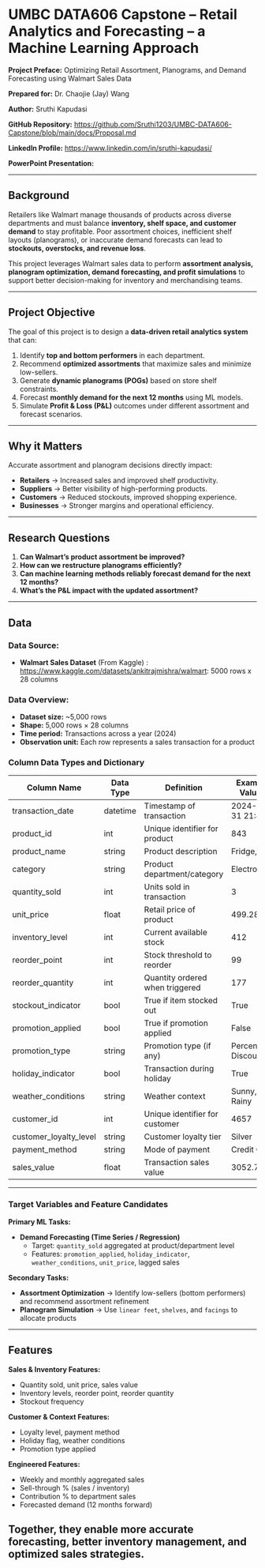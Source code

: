 
# UMBC DATA606 Capstone –  Retail Analytics and Forecasting – a Machine Learning Approach


**Project Preface:** Optimizing Retail Assortment, Planograms, and Demand Forecasting using Walmart Sales Data  

**Prepared for:** Dr. Chaojie (Jay) Wang  

**Author:** Sruthi Kapudasi 

**GitHub Repository:** https://github.com/Sruthi1203/UMBC-DATA606-Capstone/blob/main/docs/Proposal.md

**LinkedIn Profile:** https://www.linkedin.com/in/sruthi-kapudasi/

**PowerPoint Presentation:** 

---

## Background

Retailers like Walmart manage thousands of products across diverse departments and must balance **inventory, shelf space, and customer demand** to stay profitable. Poor assortment choices, inefficient shelf layouts (planograms), or inaccurate demand forecasts can lead to **stockouts, overstocks, and revenue loss**.  

This project leverages Walmart sales data to perform **assortment analysis, planogram optimization, demand forecasting, and profit simulations** to support better decision-making for inventory and merchandising teams.  

---

## Project Objective

The goal of this project is to design a **data-driven retail analytics system** that can:  
1. Identify **top and bottom performers** in each department.  
2. Recommend **optimized assortments** that maximize sales and minimize low-sellers.  
3. Generate **dynamic planograms (POGs)** based on store shelf constraints.  
4. Forecast **monthly demand for the next 12 months** using ML models.  
5. Simulate **Profit & Loss (P&L)** outcomes under different assortment and forecast scenarios.  

---

## Why it Matters

Accurate assortment and planogram decisions directly impact:  
- **Retailers** → Increased sales and improved shelf productivity.  
- **Suppliers** → Better visibility of high-performing products.  
- **Customers** → Reduced stockouts, improved shopping experience.  
- **Businesses** → Stronger margins and operational efficiency.  

---

## Research Questions

1. **Can Walmart’s product assortment be improved?**  
2. **How can we restructure planograms efficiently?**  
3. **Can machine learning methods reliably forecast demand for the next 12 months?**  
4. **What’s the P&L impact with the updated assortment?**  

---

## Data

### Data Source:
- **Walmart Sales Dataset** (From Kaggle) : https://www.kaggle.com/datasets/ankitrajmishra/walmart: 5000 rows x 28 columns

### Data Overview:
- **Dataset size:** ~5,000 rows
- **Shape:** 5,000 rows × 28 columns  
- **Time period:** Transactions across a year (2024)  
- **Observation unit:** Each row represents a sales transaction for a product  

### Column Data Types and Dictionary

| Column Name | Data Type | Definition | Example Values |
|-------------|-----------|------------|----------------|
| transaction_date | datetime | Timestamp of transaction | 2024-03-31 21:46 |
| product_id | int | Unique identifier for product | 843 |
| product_name | string | Product description | Fridge, TV |
| category | string | Product department/category | Electronics |
| quantity_sold | int | Units sold in transaction | 3 |
| unit_price | float | Retail price of product | 499.28 |
| inventory_level | int | Current available stock | 412 |
| reorder_point | int | Stock threshold to reorder | 99 |
| reorder_quantity | int | Quantity ordered when triggered | 177 |
| stockout_indicator | bool | True if item stocked out | True |
| promotion_applied | bool | True if promotion applied | False |
| promotion_type | string | Promotion type (if any) | Percentage Discount |
| holiday_indicator | bool | Transaction during holiday | True |
| weather_conditions | string | Weather context | Sunny, Rainy |
| customer_id | int | Unique identifier for customer | 4657 |
| customer_loyalty_level | string | Customer loyalty tier | Silver |
| payment_method | string | Mode of payment | Credit Card |
| sales_value | float | Transaction sales value | 3052.72 |

---

### Target Variables and Feature Candidates

**Primary ML Tasks:**
- **Demand Forecasting (Time Series / Regression)**  
  - Target: `quantity_sold` aggregated at product/department level  
  - Features: `promotion_applied`, `holiday_indicator`, `weather_conditions`, `unit_price`, lagged sales  

**Secondary Tasks:**
- **Assortment Optimization** → Identify low-sellers (bottom performers) and recommend assortment refinement  
- **Planogram Simulation** → Use `linear feet`, `shelves`, and `facings` to allocate products  

---

## Features

**Sales & Inventory Features:**  
- Quantity sold, unit price, sales value  
- Inventory levels, reorder point, reorder quantity  
- Stockout frequency  

**Customer & Context Features:**  
- Loyalty level, payment method  
- Holiday flag, weather conditions  
- Promotion type applied  

**Engineered Features:**  
- Weekly and monthly aggregated sales  
- Sell-through % (sales / inventory)  
- Contribution % to department sales  
- Forecasted demand (12 months forward)
  
Together, they enable more accurate forecasting, better inventory management, and optimized sales strategies.
---
